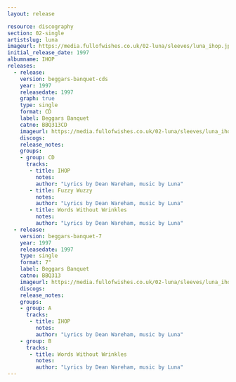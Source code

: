 ```yaml
---
layout: release

resource: discography
section: 02-single
artistslug: luna
imageurl: https://media.fullofwishes.co.uk/02-luna/sleeves/luna_ihop.jpg
initial_release_date: 1997
albumname: IHOP
releases:
  - release:
    version: beggars-banquet-cds
    year: 1997
    releasedate: 1997
    graph: true
    type: single
    format: CD
    label: Beggars Banquet
    catno: BBQ313CD
    imageurl: https://media.fullofwishes.co.uk/02-luna/sleeves/luna_ihop.jpg
    discogs:
    release_notes:
    groups:
    - group: CD
      tracks:
       - title: IHOP
         notes:
         author: "Lyrics by Dean Wareham, music by Luna"
       - title: Fuzzy Wuzzy
         notes:
         author: "Lyrics by Dean Wareham, music by Luna"
       - title: Words Without Wrinkles
         notes:
         author: "Lyrics by Dean Wareham, music by Luna"
  - release:
    version: beggars-banquet-7
    year: 1997
    releasedate: 1997
    type: single
    format: 7"
    label: Beggars Banquet
    catno: BBQ313
    imageurl: https://media.fullofwishes.co.uk/02-luna/sleeves/luna_ihop.jpg
    discogs:
    release_notes:
    groups:
    - group: A
      tracks:
       - title: IHOP
         notes:
         author: "Lyrics by Dean Wareham, music by Luna"
    - group: B
      tracks:
       - title: Words Without Wrinkles
         notes:
         author: "Lyrics by Dean Wareham, music by Luna"
---
```

